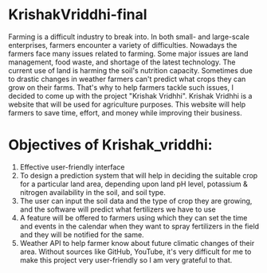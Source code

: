 # KrishakVriddhi-final

Farming is a difficult industry to break into. In both small- and large-scale enterprises, farmers encounter a variety of difficulties. Nowadays the farmers face many issues related to farming. Some major issues are land management, food waste, and shortage of the latest technology. The current use of land is harming the soil's nutrition capacity. Sometimes due to drastic changes in weather farmers can't predict what crops they can grow on their farms.
That's why to help farmers tackle such issues, I decided to come up with the project "Krishak Vridhhi".
Krishak Vridhhi is a website that will be used for agriculture purposes.
This website will help farmers to save time, effort, and money while improving their business.

# Objectives of Krishak_vriddhi:
1. Effective user-friendly interface
2. To design a prediction system that will help in deciding the suitable crop for a particular land area, depending upon land pH level, potassium & nitrogen availability in the soil, and soil type.
3. The user can input the soil data and the type of crop they are growing, and the software will predict what fertilizers we have to use
4. A feature will be offered to farmers using which they can set the time and events in the calendar when they want to spray fertilizers in the field and they will be notified for the same.
5. Weather API to help farmer know about future climatic changes of their area.
Without sources like GitHub, YouTube, it's very difficult for me to make this project very user-friendly so I am very grateful to that.


